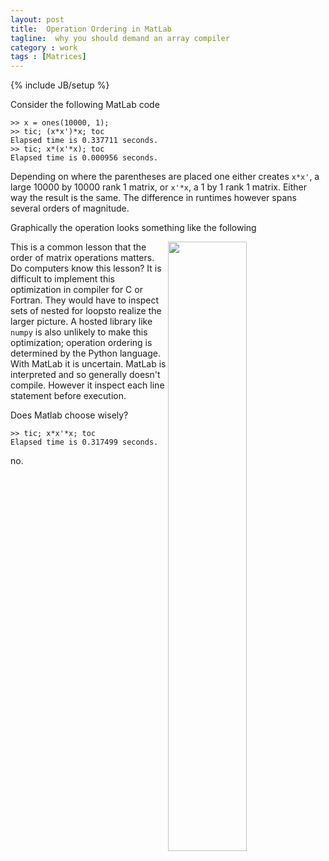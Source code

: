 ```yaml
---
layout: post
title:  Operation Ordering in MatLab
tagline:  why you should demand an array compiler 
category : work 
tags : [Matrices]
---
```

{% include JB/setup %}

Consider the following MatLab code

    >> x = ones(10000, 1);
    >> tic; (x*x')*x; toc
    Elapsed time is 0.337711 seconds.
    >> tic; x*(x'*x); toc
    Elapsed time is 0.000956 seconds.

Depending on where the parentheses are placed one either creates `x*x'`, a large 10000 by 10000 rank 1 matrix, or `x'*x`, a 1 by 1 rank 1 matrix.  Either way the result is the same.  The difference in runtimes however spans several orders of magnitude.

Graphically the operation looks something like the following

<img src="{{ BASE_PATH }}/images/xxtrans.png" width="50%" align="right">

This is a common lesson that the order of matrix operations matters.  Do computers know this lesson?  It is difficult to implement this optimization in compiler for C or Fortran.  They would have to inspect sets of nested for loopsto realize the larger picture.  A hosted library like `numpy` is also unlikely to make this optimization; operation ordering is determined by the Python language.  With MatLab it is uncertain.  MatLab is interpreted and so generally doesn't compile.  However it inspect each line statement before execution.

Does Matlab choose wisely?
    
    >> tic; x*x'*x; toc
    Elapsed time is 0.317499 seconds.

no.
